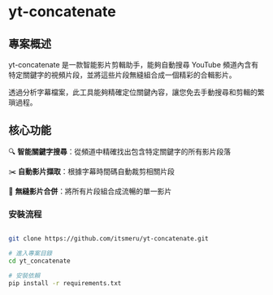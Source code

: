 # yt-concatenate

## 專案概述
yt-concatenate 是一款智能影片剪輯助手，能夠自動搜尋 YouTube 頻道內含有特定關鍵字的視頻片段，並將這些片段無縫組合成一個精彩的合輯影片。

透過分析字幕檔案，此工具能夠精確定位關鍵內容，讓您免去手動搜尋和剪輯的繁瑣過程。

## 核心功能

🔍 **智能關鍵字搜尋**：從頻道中精確找出包含特定關鍵字的所有影片段落

✂️ **自動影片擷取**：根據字幕時間碼自動裁剪相關片段

🔄 **無縫影片合併**：將所有片段組合成流暢的單一影片


### 安裝流程

```bash

git clone https://github.com/itsmeru/yt-concatenate.git

# 進入專案目錄
cd yt_concatenate

# 安裝依賴
pip install -r requirements.txt

```

<!-- ### 基本使用
```bash
python main.py --channel_id "頻道id" --search_word "關鍵字"
``` -->
